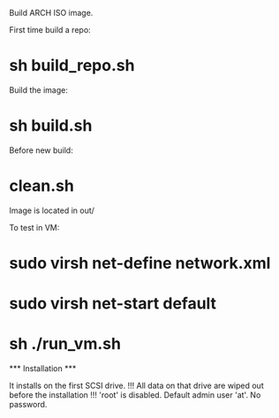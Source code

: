 Build ARCH ISO image.

First time build a repo:
# sh build_repo.sh

Build the image:
# sh build.sh

Before new build:
# clean.sh

Image is located in out/

To test in VM:
# sudo virsh net-define network.xml
# sudo virsh net-start default
# sh ./run_vm.sh

*** Installation ***

It installs on the first SCSI drive.
!!! All data on that drive are wiped out before the installation !!!
'root' is disabled.
Default admin user 'at'. No password.
